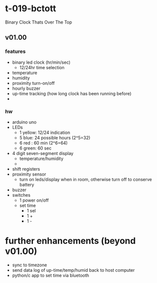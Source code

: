 # t-019-bctott
Binary Clock Thats Over The Top


## v01.00 

### features  
* binary led clock (hr/min/sec)
  * 12/24hr time selection
* temperature
* humidity
* proximity turn-on/off
* hourly buzzer
* up-time tracking (how long clock has been running before)
* 

### hw
* arduino uno
* LEDs
  * 1 yellow: 12/24 indication
  * 5 blue: 24 possible hours (2^5=32)
  * 6 red : 60 min (2^6=64)
  * 6 green: 60 sec
* 4 digit seven-segment display 
  * temperature/humidity
  * 
* shift registers 
* proximity sensor
  * turn on leds/display when in room, otherwise turn off to conserve battery 
* buzzer
* switches
  * 1 power on/off
  * set time
    * 1 sel
    * 1 +
    * 1 - 


# further enhancements (beyond v01.00)
* sync to timezone 
* send data log of up-time/temp/humid back to host computer
* python/c app to set time via bluetooth


